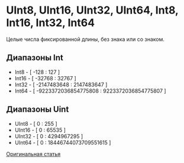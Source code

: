 <a name="data_type-int"></a>

# UInt8, UInt16, UInt32, UInt64, Int8, Int16, Int32, Int64

Целые числа фиксированной длины, без знака или со знаком.

## Диапазоны Int

- Int8 - [ -128 : 127 ]
- Int16 - [ -32768 : 32767 ]
- Int32 - [ -2147483648 : 2147483647 ]
- Int64 - [ -9223372036854775808 : 9223372036854775807 ]



## Диапазоны Uint

- UInt8 - [ 0 : 255 ]
- UInt16 - [ 0 : 65535 ]
- UInt32 - [ 0 : 4294967295 ]
- UInt64 - [ 0 : 18446744073709551615 ]

[Оригинальная статья](https://clickhouse.yandex/docs/ru/data_types/int_uint/) <!--hide-->
